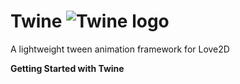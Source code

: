# Twine ![Twine logo](/assets/twine-logo.png)
A lightweight tween animation framework for Love2D

**Getting Started with Twine**

